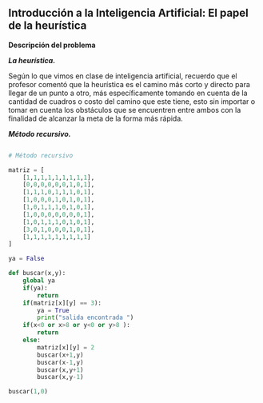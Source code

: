 ##  Introducción a la Inteligencia Artificial: El papel de la heurística

**Descripción del problema**

***La heurística.***


Según lo que vimos en clase de inteligencia artificial, recuerdo que el profesor comentó que la heurística es el camino más corto y directo para llegar de un punto a otro, más específicamente tomando en cuenta de la cantidad de cuadros o costo del camino que este tiene, esto sin importar o tomar en cuenta los obstáculos que se encuentren entre ambos con la finalidad de alcanzar la meta de la forma más rápida. 


***Método recursivo.***
```python

# Método recursivo

matriz = [
    [1,1,1,1,1,1,1,1,1],
    [0,0,0,0,0,0,1,0,1],
    [1,1,1,0,1,1,1,0,1],
    [1,0,0,0,1,0,1,0,1],
    [1,0,1,1,1,0,1,0,1],
    [1,0,0,0,0,0,0,0,1],
    [1,0,1,1,1,0,1,0,1],
    [3,0,1,0,0,0,1,0,1],
    [1,1,1,1,1,1,1,1,1]
]

ya = False

def buscar(x,y):
    global ya
    if(ya):
        return
    if(matriz[x][y] == 3):
        ya = True
        print("salida encontrada ")
    if(x<0 or x>8 or y<0 or y>8 ):
        return 
    else: 
        matriz[x][y] = 2
        buscar(x+1,y)
        buscar(x-1,y)
        buscar(x,y+1)
        buscar(x,y-1)

buscar(1,0)

```


